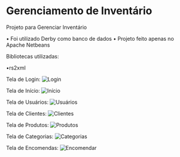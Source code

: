 # Gerenciamento de Inventário

Projeto para Gerenciar Inventário

• Foi utilizado Derby como banco de dados
• Projeto feito apenas no Apache Netbeans

Bibliotecas utilizadas:

•rs2xml

Tela de Login:
![Login](https://github.com/AndreEugenio-Fe/Gerenciamento-de-Inventario/assets/116469404/154f5c17-0670-43ad-af5f-4f2eeeb5cdef)

Tela de Início:
![Início](https://github.com/AndreEugenio-Fe/Gerenciamento-de-Inventario/assets/116469404/257c0937-3237-41d5-a09b-269976ffc4d3)

Tela de Usuários:
![Usuários](https://github.com/AndreEugenio-Fe/Gerenciamento-de-Inventario/assets/116469404/71230b7a-ce29-485f-a057-8014f922038d)

Tela de Clientes: 
![Clientes](https://github.com/AndreEugenio-Fe/Gerenciamento-de-Inventario/assets/116469404/e51f6afa-aab1-4ce4-9ef0-01b673a92f84)

Tela de Produtos:
![Produtos](https://github.com/AndreEugenio-Fe/Gerenciamento-de-Inventario/assets/116469404/cc42e664-af33-45b4-a9ac-f50e17d56f0a)

Tela de Categorias:
![Categorias](https://github.com/AndreEugenio-Fe/Gerenciamento-de-Inventario/assets/116469404/a2d8e10b-b526-4e2b-af62-05801ebe9500)

Tela de Encomendas:
![Encomendar](https://github.com/AndreEugenio-Fe/Gerenciamento-de-Inventario/assets/116469404/b7687ff9-fa11-4b46-8b6c-35fa9a3f8afc)
